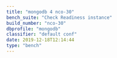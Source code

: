 ```yaml
---
title: "mongodb 4 nco-30"
bench_suite: "Check Readiness instance"
build_number: "nco-30"
dbprofile: "mongodb"
classifier: "default conf"
date: 2019-12-18T12:14:44
type: "bench"
---
```

